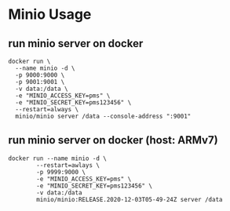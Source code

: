 
# Minio Usage

## run minio server on docker

```shell
docker run \
  --name minio -d \
  -p 9000:9000 \
  -p 9001:9001 \
  -v data:/data \
  -e "MINIO_ACCESS_KEY=pms" \
  -e "MINIO_SECRET_KEY=pms123456" \
  --restart=always \
  minio/minio server /data --console-address ":9001"
```


## run minio server on docker (host: ARMv7)

```shell
docker run --name minio -d \
        --restart=awlays \
        -p 9999:9000 \
        -e "MINIO_ACCESS_KEY=pms" \
        -e "MINIO_SECRET_KEY=pms123456" \
        -v data:/data 
        minio/minio:RELEASE.2020-12-03T05-49-24Z server /data
```
